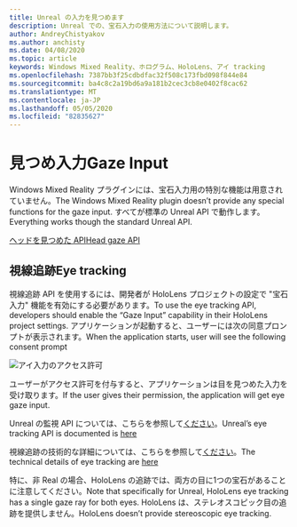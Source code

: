 ```yaml
---
title: Unreal の入力を見つめます
description: Unreal での、宝石入力の使用方法について説明します。
author: AndreyChistyakov
ms.author: anchisty
ms.date: 04/08/2020
ms.topic: article
keywords: Windows Mixed Reality、ホログラム、HoloLens、アイ tracking
ms.openlocfilehash: 7387bb3f25cdbdfac32f508c173fbd098f844e84
ms.sourcegitcommit: ba4c8c2a19bd6a9a181b2cec3cb8e0402f8cac62
ms.translationtype: MT
ms.contentlocale: ja-JP
ms.lasthandoff: 05/05/2020
ms.locfileid: "82835627"
---
```

# <a name="gaze-input"></a><span data-ttu-id="a1347-104">見つめ入力</span><span class="sxs-lookup"><span data-stu-id="a1347-104">Gaze Input</span></span>

<span data-ttu-id="a1347-105">Windows Mixed Reality プラグインには、宝石入力用の特別な機能は用意されていません。</span><span class="sxs-lookup"><span data-stu-id="a1347-105">The Windows Mixed Reality plugin doesn’t provide any special functions for the gaze input.</span></span> <span data-ttu-id="a1347-106">すべてが標準の Unreal API で動作します。</span><span class="sxs-lookup"><span data-stu-id="a1347-106">Everything works though the standard Unreal API.</span></span>

[<span data-ttu-id="a1347-107">ヘッドを見つめた API</span><span class="sxs-lookup"><span data-stu-id="a1347-107">Head gaze API</span></span>](https://docs.unrealengine.com/en-US/BlueprintAPI/Input/HeadMountedDisplay/index.html)

## <a name="eye-tracking"></a><span data-ttu-id="a1347-108">視線追跡</span><span class="sxs-lookup"><span data-stu-id="a1347-108">Eye tracking</span></span>

<span data-ttu-id="a1347-109">視線追跡 API を使用するには、開発者が HoloLens プロジェクトの設定で "宝石入力" 機能を有効にする必要があります。</span><span class="sxs-lookup"><span data-stu-id="a1347-109">To use the eye tracking API, developers should enable the “Gaze Input” capability in their HoloLens project settings.</span></span> <span data-ttu-id="a1347-110">アプリケーションが起動すると、ユーザーには次の同意プロンプトが表示されます。</span><span class="sxs-lookup"><span data-stu-id="a1347-110">When the application starts, user will see the following consent prompt</span></span>

![アイ入力のアクセス許可](images/unreal/eye-input-permissions.png)
 
<span data-ttu-id="a1347-112">ユーザーがアクセス許可を付与すると、アプリケーションは目を見つめた入力を受け取ります。</span><span class="sxs-lookup"><span data-stu-id="a1347-112">If the user gives their permission, the application will get eye gaze input.</span></span> 

<span data-ttu-id="a1347-113">Unreal の監視 API については、こちらを参照して[ください](https://docs.unrealengine.com/en-US/BlueprintAPI/EyeTracking/index.html)。</span><span class="sxs-lookup"><span data-stu-id="a1347-113">Unreal’s eye tracking API is documented is [here](https://docs.unrealengine.com/en-US/BlueprintAPI/EyeTracking/index.html)</span></span>

<span data-ttu-id="a1347-114">視線追跡の技術的な詳細については、こちらを参照して[ください](eye-tracking.md)。</span><span class="sxs-lookup"><span data-stu-id="a1347-114">The technical details of eye tracking are [here](eye-tracking.md)</span></span>

<span data-ttu-id="a1347-115">特に、非 Real の場合、HoloLens の追跡では、両方の目に1つの宝石があることに注意してください。</span><span class="sxs-lookup"><span data-stu-id="a1347-115">Note that specifically for Unreal, HoloLens eye tracking has a single gaze ray for both eyes.</span></span> <span data-ttu-id="a1347-116">HoloLens は、ステレオスコピック目の追跡を提供しません。</span><span class="sxs-lookup"><span data-stu-id="a1347-116">HoloLens doesn’t provide stereoscopic eye tracking.</span></span>

